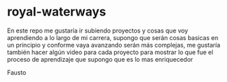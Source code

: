 # royal-waterways

En este repo me gustaría ir subiendo proyectos y cosas que voy aprendiendo a lo largo de mi carrera, supongo que serán cosas basicas en un principio y conforme vaya avanzando serán más complejas, me gustaría también hacer algún video para cada proyecto para mostrar lo que fue el proceso de aprendizaje que supongo que es lo mas enriquecedor

Fausto
